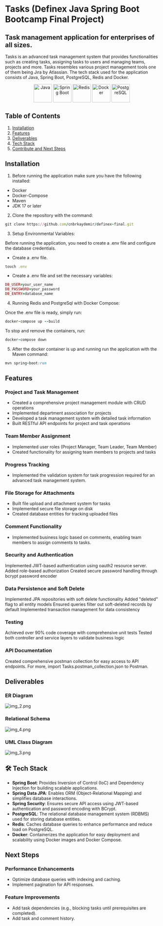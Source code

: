 # Tasks (Definex Java Spring Boot Bootcamp Final Project)
## Task management application for enterprises of all sizes.

Tasks is an advanced task management system that provides functionalities such as creating tasks, assigning tasks to users and managing teams, projects and more. Tasks resembles various project management tools one of them being Jıra by Atlassian. The tech stack used for the application consists of Java, Spring Boot, PostgreSQL, Redis and Docker.

<p align="center">
  <img src="https://cdn.jsdelivr.net/gh/devicons/devicon/icons/java/java-original.svg" alt="Java" width="60"/>
  <img src="https://cdn.jsdelivr.net/gh/devicons/devicon/icons/spring/spring-original.svg" alt="Spring Boot" width="60"/>
  <img src="https://cdn.jsdelivr.net/gh/devicons/devicon/icons/redis/redis-original.svg" alt="Redis" width="60"/>
  <img src="https://cdn.jsdelivr.net/gh/devicons/devicon/icons/docker/docker-original.svg" alt="Docker" width="60"/>
  <img src="https://cdn.jsdelivr.net/gh/devicons/devicon/icons/postgresql/postgresql-original.svg" alt="PostgreSQL" width="60"/>
</p>


## Table of Contents
1. [Installation](#installation)
2. [Features](#features)
3. [Deliverables](#deliverables)
4. [Tech Stack](#-tech-stack)
5. [Contribute and Next Steps](#next-steps)



## Installation


1. Before running the application make sure you have the following installed:
- Docker
- Docker-Compose
- Maven
- JDK 17 or later

2. Clone the repository with the command:
```ruby
git clone https://github.com/cnbrkaydemir/definex-final.git
```


3. Setup Environmental Variables:

Before running the application, you need to create a .env file and configure the database credentials.
* Create a .env file.

```ruby
touch .env
```
* Create a .env file and set the necessary variables:
```ruby
DB_USER=your_user_name
DB_PASSWORD=your_password
DB_ENTRY=database_name
```

4. Running Redis and PostgreSql with Docker Compose:

Once the .env file is ready, simply run:
```ruby
docker-compose up --build
```
To stop and remove the containers, run:

```ruby
docker-compose down
```

5. After the docker container is up and running run the application with the Maven command:
```ruby
mvn spring-boot:run
```

## Features
### Project and Task Management

- Created a comprehensive project management module with CRUD operations
- Implemented department association for projects
- Developed a task management system with detailed task information
- Built RESTful API endpoints for project and task operations

### Team Member Assignment

- Implemented user roles (Project Manager, Team Leader, Team Member)
- Created functionality for assigning team members to projects and tasks

### Progress Tracking

- Implemented the validation system for task progression required for an advanced task management system.

### File Storage for Attachments

- Built file upload and attachment system for tasks
- Implemented secure file storage on disk
- Created database entities for tracking uploaded files

### Comment Functionality
- Implemented business logic based on comments, enabling team members to assign comments to tasks.

### Security and Authentication

Implemented JWT-based authentication using oauth2 resource server.
Added role-based authorization
Created secure password handling through bcrypt password encoder

### Data Persistence and Soft Delete

Implemented JPA repositories with soft delete functionality
Added "deleted" flag to all entity models
Ensured queries filter out soft-deleted records by default
Implemented transaction management for data consistency

### Testing

Achieved over 90% code coverage with comprehensive unit tests
Tested both controller and service layers to validate business logic

### API Documentation

Created comprehensive postman collection for easy access to API endpoints. For more, import Tasks.postman_collection.json to Postman.

## Deliverables

### ER Diagram
![img_2.png](https://i.imgur.com/6KIcQeH.png)

### Relational Schema
![img_4.png](https://i.imgur.com/F72mKod.png)

### UML Class Diagram
![img_3.png](https://i.imgur.com/K5K690B.png)


## 🛠️ Tech Stack

- **Spring Boot**: Provides Inversion of Control (IoC) and Dependency Injection for building scalable applications.
- **Spring Data JPA**: Enables ORM (Object-Relational Mapping) and simplifies database interactions.
- **Spring Security**: Ensures secure API access using JWT-based authentication and password encoding with BCrypt.
- **PostgreSQL**: The relational database management system (RDBMS) used for storing database entities.
- **Redis**: Caches database queries to enhance performance and reduce load on PostgreSQL.
- **Docker**: Containerizes the application for easy deployment and scalability using Docker images and Docker Compose.  

## Next Steps

### **Performance Enhancements**
- Optimize database queries with indexing and caching.
- Implement pagination for API responses.

### **Feature Improvements**
- Add task dependencies (e.g., blocking tasks until prerequisites are completed).
- Add task and comment history.
